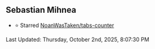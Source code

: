 <h2>Sebastian Mihnea</h2>

<!--RECENT_ACTIVITY:start-->
- ⭐ Starred [NoanWasTaken/tabs-counter](https://github.com/NoanWasTaken/tabs-counter)<br>
<!--RECENT_ACTIVITY:end-->
<!--RECENT_ACTIVITY:last_update-->
Last Updated: Thursday, October 2nd, 2025, 8:07:30 PM
<!--RECENT_ACTIVITY:last_update_end-->

<!---LOL-STATS-START-HERE--->
<!---LOL-STATS-END-HERE--->
